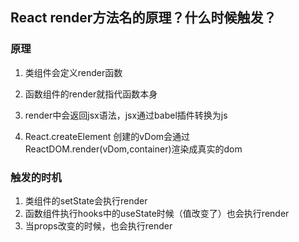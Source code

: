 ## React render方法名的原理？什么时候触发？

### 原理
1. 类组件会定义render函数
2. 函数组件的render就指代函数本身

3. render中会返回jsx语法，jsx通过babel插件转换为js
4. React.createElement 创建的vDom会通过 ReactDOM.render(vDom,container)渲染成真实的dom


### 触发的时机
1. 类组件的setState会执行render
2. 函数组件执行hooks中的useState时候（值改变了）也会执行render
3. 当props改变的时候，也会执行render 




